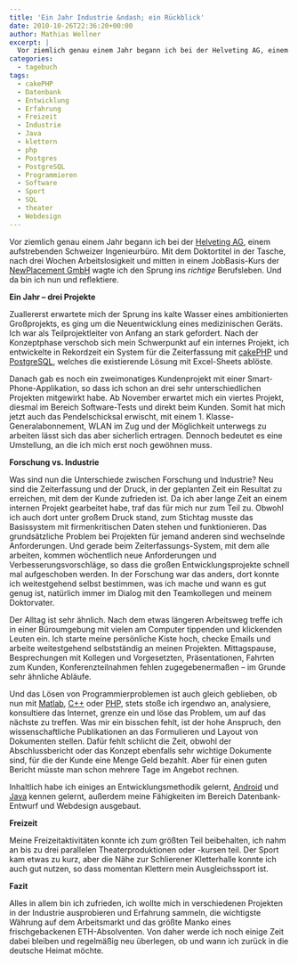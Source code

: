 ```yaml
---
title: 'Ein Jahr Industrie &ndash; ein Rückblick'
date: 2010-10-26T22:36:20+00:00
author: Mathias Wellner
excerpt: |
  Vor ziemlich genau einem Jahr begann ich bei der Helveting AG, einem aufstrebenden Schweizer Ingenieurbüro. Mit dem Doktortitel in der Tasche, nach drei Wochen Arbeitslosigkeit und mitten in einem JobBasis-Kurs der NewPlacement GmbH wagte ich den Sprung ins <em>richtige</em> Berufsleben. Und da bin ich nun und reflektiere.
categories:
  - tagebuch
tags:
  - cakePHP
  - Datenbank
  - Entwicklung
  - Erfahrung
  - Freizeit
  - Industrie
  - Java
  - klettern
  - php
  - Postgres
  - PostgreSQL
  - Programmieren
  - Software
  - Sport
  - SQL
  - theater
  - Webdesign
---
```

Vor ziemlich genau einem Jahr begann ich bei der [Helveting AG](http://www.helveting.ch), einem aufstrebenden Schweizer Ingenieurbüro. Mit dem Doktortitel in der Tasche, nach drei Wochen Arbeitslosigkeit und mitten in einem JobBasis-Kurs der [NewPlacement GmbH](http://www.newplacement.ch) wagte ich den Sprung ins _richtige_ Berufsleben. Und da bin ich nun und reflektiere. 

**Ein Jahr &ndash; drei Projekte**

Zuallererst erwartete mich der Sprung ins kalte Wasser eines ambitionierten Großprojekts, es ging um die Neuentwicklung eines medizinischen Geräts. Ich war als Teilprojektleiter von Anfang an stark gefordert. Nach der Konzeptphase verschob sich mein Schwerpunkt auf ein internes Projekt, ich entwickelte in Rekordzeit ein System für die Zeiterfassung mit [cakePHP](http://cakephp.org/) und [PostgreSQL](http://www.postgresql.org/), welches die existierende Lösung mit Excel-Sheets ablöste. 

Danach gab es noch ein zweimonatiges Kundenprojekt mit einer Smart-Phone-Applikation, so dass ich schon an drei sehr unterschiedlichen Projekten mitgewirkt habe. Ab November erwartet mich ein viertes Projekt, diesmal im Bereich Software-Tests und direkt beim Kunden. Somit hat mich jetzt auch das Pendelschicksal erwischt, mit einem 1. Klasse-Generalabonnement, WLAN im Zug und der Möglichkeit unterwegs zu arbeiten lässt sich das aber sicherlich ertragen. Dennoch bedeutet es eine Umstellung, an die ich mich erst noch gewöhnen muss. 

**Forschung vs. Industrie**

Was sind nun die Unterschiede zwischen Forschung und Industrie? Neu sind die Zeiterfassung und der Druck, in der geplanten Zeit ein Resultat zu erreichen, mit dem der Kunde zufrieden ist. Da ich aber lange Zeit an einem internen Projekt gearbeitet habe, traf das für mich nur zum Teil zu. Obwohl ich auch dort unter großem Druck stand, zum Stichtag musste das Basissystem mit firmenkritischen Daten stehen und funktionieren. Das grundsätzliche Problem bei Projekten für jemand anderen sind wechselnde Anforderungen. Und gerade beim Zeiterfassungs-System, mit dem alle arbeiten, kommen wöchentlich neue Anforderungen und Verbesserungsvorschläge, so dass die großen Entwicklungsprojekte schnell mal aufgeschoben werden. In der Forschung war das anders, dort konnte ich weitestgehend selbst bestimmen, was ich mache und wann es gut genug ist, natürlich immer im Dialog mit den Teamkollegen und meinem Doktorvater. 

Der Alltag ist sehr ähnlich. Nach dem etwas längeren Arbeitsweg treffe ich in einer Büroumgebung mit vielen am Computer tippenden und klickenden Leuten ein. Ich starte meine persönliche Kiste hoch, checke Emails und arbeite weitestgehend selbstständig an meinen Projekten. Mittagspause, Besprechungen mit Kollegen und Vorgesetzten, Präsentationen, Fahrten zum Kunden, Konferenzteilnahmen fehlen zugegebenermaßen &ndash; im Grunde sehr ähnliche Abläufe. 

Und das Lösen von Programmierproblemen ist auch gleich geblieben, ob nun mit [Matlab](http://www.mathworks.ch/), [C++](http://de.wikipedia.org/wiki/C%2B%2B) oder [PHP](http://de.wikipedia.org/wiki/Php), stets stoße ich irgendwo an, analysiere, konsultiere das Internet, grenze ein und löse das Problem, um auf das nächste zu treffen. Was mir ein bisschen fehlt, ist der hohe Anspruch, den wissenschaftliche Publikationen an das Formulieren und Layout von Dokumenten stellen. Dafür fehlt schlicht die Zeit, obwohl der Abschlussbericht oder das Konzept ebenfalls sehr wichtige Dokumente sind, für die der Kunde eine Menge Geld bezahlt. Aber für einen guten Bericht müsste man schon mehrere Tage im Angebot rechnen. 

Inhaltlich habe ich einiges an Entwicklungsmethodik gelernt, [Android](http://www.android.com/) und [Java](http://www.java.com/de/) kennen gelernt, außerdem meine Fähigkeiten im Bereich Datenbank-Entwurf und Webdesign ausgebaut. 

**Freizeit**

Meine Freizeitaktivitäten konnte ich zum größten Teil beibehalten, ich nahm an bis zu drei parallelen Theaterproduktionen oder -kursen teil. Der Sport kam etwas zu kurz, aber die Nähe zur Schlierener Kletterhalle konnte ich auch gut nutzen, so dass momentan Klettern mein Ausgleichssport ist.

**Fazit**

Alles in allem bin ich zufrieden, ich wollte mich in verschiedenen Projekten in der Industrie ausprobieren und Erfahrung sammeln, die wichtigste Währung auf dem Arbeitsmarkt und das größte Manko eines frischgebackenen ETH-Absolventen. Von daher werde ich noch einige Zeit dabei bleiben und regelmäßig neu überlegen, ob und wann ich zurück in die deutsche Heimat möchte.